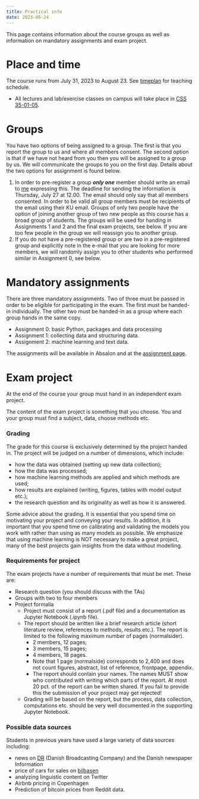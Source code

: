 ```yaml
---
title: Practical info
date: 2023-06-24
---
```


This page contains information about the course groups as well as information on mandatory assignments and exam project.

# Place and time

The course runs from July 31, 2023 to August 23. See [timeplan](/isds2023/page/timeplan/) for teaching schedule.

- All lectures and lab/exercise classes on campus will take place in [CSS 35-01-05](https://socialsciences.ku.dk/contact/howtofindus/). 

# Groups

You have two options of being assigned to a group. The first is that you report the group to us and where all members consent. The second option is that if we have not heard from you then you will be assigned to a group by us. We will communicate the groups to you on the first day. Details about the two options for assignment is found below.
1. In order to pre-register a group ***only one*** member should write an email to [me](mailto:felix.chopra@econ.ku.dk) expressing this. The deadline for sending the information is Thursday, July 27 at 12.00. The email should only say that all members consented. In order to be valid all group members must be recipients of the email using their KU email. Groups of only two people have the option of joining another group of two new people as this course has a broad group of students. The groups will be used for handing in Assignments 1 and 2 and the final exam projects, see below. If you are too few people in the group we will reassign you to another group.
2. If you do not have a pre-registered group or are two in a pre-registered group and explicitly note in the e-mail that you are looking for more members, we will randomly assign you to other students who performed similar in Assignment 0, see below. 


# Mandatory assignments

There are three mandatory assignments. Two of three must be passed in order to be eligible for participating in the exam. The first must be handed-in individually. The other two must be handed-in as a group where each group hands in the same copy.

- Assignment 0: basic Python, packages and data processing
- Assignment 1: collecting data and structuring data.
- Assignment 2: machine learning and text data.

The assignments will be available in Absalon and at the [assignment page](/isds2023/post/assignment/).

# Exam project

At the end of the course your group must hand in an independent exam project.

The content of the exam project is something that you choose. You and your group must find a subject, data, choose methods etc.

### Grading
The grade for this course is exclusively determined by the project handed in. The project will be judged on a number of dimensions, which include:

- how the data was obtained (setting up new data collection);
- how the data was processed;
- how machine learning methods are applied and which methods are used;
- how results are explained (writing, figures, tables with model output etc.);
- the research question and its originality as well as how it is answered.

Some advice about the grading. It is essential that you spend time on motivating your project and conveying your results. In addition, it is important that you spend time on calibrating and validating the models you work with rather than using as many models as possible. We emphasize that using machine learning is NOT necessary to make a great project, many of the best projects gain insights from the data without modelling.

### Requirements for project

The exam projects have a number of requirements that must be met. These are:

- Research question (you should discuss with the TAs)
- Groups with two to four members
- Project formalia
  - Project must consist of a report (.pdf file) and a documentation as Jupyter Notebook (.ipynb file).
  - The report should be written like a brief research article (short literature review, references to methods, results etc.). The report is limited to the following maximum number of pages (normalsider).
    - 2 members, 12 pages;
    - 3 members, 15 pages;
    - 4 members, 18 pages.  
    - Note that 1 page (normalside) corresponds to 2,400 and does not count figures, abstract, list of reference, frontpage, appendix.
    - The report should contain your names. The names MUST show who contributed with writing which parts of the report. At most 20 pct. of the report can be written shared. If you fail to provide this the submission of your project may get rejected!
  - Grading will be based on the report, but the process, data collection, computations etc. should be very well documented in the supporting Jupyter Notebook.


### Possible data sources

Students in previous years have used a large variety of data sources including:

- news on [DR](https://dr.dk) (Danish Broadcasting Company) and the Danish newspaper Information
- price of cars for sales on [bilbasen](https://bilbasen.dk)
- analyzing linguistic content on Twitter
- Airbnb pricing in Copenhagen
- Prediction of bitcoin prices from Reddit data.

